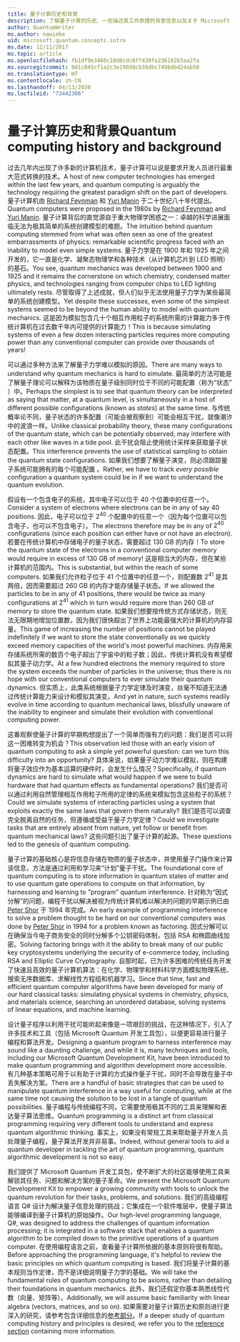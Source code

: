 ```yaml
---
title: 量子计算历史和背景
description: 了解量子计算的历史、一些描述其工作原理的背景信息以及关于 Microsoft Quantum 开发工具包的信息。
author: QuantumWriter
ms.author: nawiebe
uid: microsoft.quantum.concepts.intro
ms.date: 12/11/2017
ms.topic: article
ms.openlocfilehash: fb1df9e3460c18d0cdc0ff430fa236192b3aa2fa
ms.sourcegitcommit: 9d1c045cf1a2c3e19030cb38dbc7496dbd24ab58
ms.translationtype: HT
ms.contentlocale: zh-CN
ms.lasthandoff: 04/13/2020
ms.locfileid: "73442306"
---
```

# <a name="quantum-computing-history-and-background"></a><span data-ttu-id="b6f1c-103">量子计算历史和背景</span><span class="sxs-lookup"><span data-stu-id="b6f1c-103">Quantum computing history and background</span></span>

<span data-ttu-id="b6f1c-104">过去几年内出现了许多新的计算机技术，量子计算可以说是要求开发人员进行最重大范式转换的技术。</span><span class="sxs-lookup"><span data-stu-id="b6f1c-104">A host of new computer technologies has emerged within the last few years, and quantum computing is arguably the technology requiring the greatest paradigm shift on the part of developers.</span></span>  <span data-ttu-id="b6f1c-105">量子计算机由 [Richard Feynman](https://en.wikipedia.org/wiki/Richard_Feynman) 和 [Yuri Manin](https://en.wikipedia.org/wiki/Yuri_Manin) 于二十世纪八十年代提出。</span><span class="sxs-lookup"><span data-stu-id="b6f1c-105">Quantum computers were proposed in the 1980s by [Richard Feynman](https://en.wikipedia.org/wiki/Richard_Feynman) and [Yuri Manin](https://en.wikipedia.org/wiki/Yuri_Manin).</span></span>  <span data-ttu-id="b6f1c-106">量子计算背后的直觉源自于重大物理学困惑之一：卓越的科学进展面临无法为极其简单的系统创建模型的难题。</span><span class="sxs-lookup"><span data-stu-id="b6f1c-106">The intuition behind quantum computing stemmed from what was often seen as one of the greatest embarrassments of physics: remarkable scientific progress faced with an inability to model even simple systems.</span></span> <span data-ttu-id="b6f1c-107">量子力学是在 1900 年和 1925 年之间开发的，它一直是化学、凝聚态物理学和各种技术（从计算机芯片到 LED 照明）的基石。</span><span class="sxs-lookup"><span data-stu-id="b6f1c-107">You see, quantum mechanics was developed between 1900 and 1925 and it remains the cornerstone on which chemistry, condensed matter physics, and technologies ranging from computer chips to LED lighting ultimately rests.</span></span>  <span data-ttu-id="b6f1c-108">尽管取得了上述成就，但人们似乎无法使用量子力学为某些最简单的系统创建模型。</span><span class="sxs-lookup"><span data-stu-id="b6f1c-108">Yet despite these successes, even some of the simplest systems seemed to be beyond the human ability to model with quantum mechanics.</span></span>  <span data-ttu-id="b6f1c-109">这是因为模拟包含几十个相互作用粒子的系统所需的计算能力多于传统计算机在过去数千年内可提供的计算能力！</span><span class="sxs-lookup"><span data-stu-id="b6f1c-109">This is because simulating systems of even a few dozen interacting particles requires more computing power than any conventional computer can provide over thousands of years!</span></span>

<span data-ttu-id="b6f1c-110">可以通过多种方法来了解量子力学难以模拟的原因。</span><span class="sxs-lookup"><span data-stu-id="b6f1c-110">There are many ways to understand why quantum mechanics is hard to simulate.</span></span>  <span data-ttu-id="b6f1c-111">最简单的方法可能是了解量子理论可以解释为该物质在量子级别同时位于不同的可能配置（称为“状态”  ）中。</span><span class="sxs-lookup"><span data-stu-id="b6f1c-111">Perhaps the simplest is to see that quantum theory can be interpreted as saying that matter, at a quantum level, is simultaneously in a host of different possible configurations (known as *states*) at the same time.</span></span>  <span data-ttu-id="b6f1c-112">与传统概率论不同，量子状态的许多配置（可能会被观察到）可能会相互干扰，就像潮汐中的波浪一样。</span><span class="sxs-lookup"><span data-stu-id="b6f1c-112">Unlike classical probability theory, these many configurations of the quantum state, which can be potentially observed, may interfere with each other like waves in a tide pool.</span></span>  <span data-ttu-id="b6f1c-113">此干扰会阻止使用统计采样来获取量子状态配置。</span><span class="sxs-lookup"><span data-stu-id="b6f1c-113">This interference prevents the use of statistical sampling to obtain the quantum state configurations.</span></span>  <span data-ttu-id="b6f1c-114">如果我们想要了解量子演变，则必须跟踪量子系统可能拥有的每个可能配置  。</span><span class="sxs-lookup"><span data-stu-id="b6f1c-114">Rather, we have to track *every possible* configuration a quantum system could be in if we want to understand the quantum evolution.</span></span>  

<span data-ttu-id="b6f1c-115">假设有一个包含电子的系统，其中电子可以位于 $40$ 个位置中的任意一个。</span><span class="sxs-lookup"><span data-stu-id="b6f1c-115">Consider a system of electrons where electrons can be in any of say $40$ positions.</span></span>  <span data-ttu-id="b6f1c-116">因此，电子可以位于 $2^{40}$ 个配置中的任意一个（因为每个位置可以包含电子，也可以不包含电子）。</span><span class="sxs-lookup"><span data-stu-id="b6f1c-116">The electrons therefore may be in any of $2^{40}$ configurations (since each position can either have or not have an electron).</span></span> <span data-ttu-id="b6f1c-117">若要在传统计算机中存储电子的量子状态，需要超过 $130$ GB 的内存！</span><span class="sxs-lookup"><span data-stu-id="b6f1c-117">To store the quantum state of the electrons in a conventional computer memory would require in excess of $130$ GB of memory!</span></span>  <span data-ttu-id="b6f1c-118">这是相当大的内存，但在某些计算机的范围内。</span><span class="sxs-lookup"><span data-stu-id="b6f1c-118">This is substantial, but within the reach of some computers.</span></span>  <span data-ttu-id="b6f1c-119">如果我们允许粒子位于 $41$ 个位置中的任意一个，则配置数 $2^{41}$ 是其两倍，因而需要超过 $260$ GB 的内存才能存储量子状态。</span><span class="sxs-lookup"><span data-stu-id="b6f1c-119">If we allowed the particles to be in any of $41$ positions, there would be twice as many configurations at $2^{41}$ which in turn would require more than $260$ GB of memory to store the quantum state.</span></span> <span data-ttu-id="b6f1c-120">如果我们想要按传统方式存储状态，则无法无限期地增加位置数，因为我们很快超出了世界上功能最强大的计算机的内存容量。</span><span class="sxs-lookup"><span data-stu-id="b6f1c-120">This game of increasing the number of positions cannot be played indefinitely if we want to store the state conventionally as we quickly exceed memory capacities of the world's most powerful machines.</span></span>  <span data-ttu-id="b6f1c-121">内存用来存储系统所需的数百个电子超出了宇宙中的粒子数；因此，传统计算机没有希望模拟其量子动力学。</span><span class="sxs-lookup"><span data-stu-id="b6f1c-121">At a few hundred electrons the memory required to store the system exceeds the number of particles in the universe; thus there is no hope with our conventional computers to ever simulate their quantum dynamics.</span></span> <span data-ttu-id="b6f1c-122">但实质上，此类系统根据量子力学定律及时演变，丝毫不知道无法通过传统计算能力来设计和模拟其演变。</span><span class="sxs-lookup"><span data-stu-id="b6f1c-122">And yet in nature, such systems readily evolve in time according to quantum mechanical laws, blissfully unaware of the inability to engineer and simulate their evolution with conventional computing power.</span></span>

<span data-ttu-id="b6f1c-123">这番观察使量子计算的早期构想提出了一个简单而强有力的问题：我们是否可以将这一困难转变为机会？</span><span class="sxs-lookup"><span data-stu-id="b6f1c-123">This observation led those with an early vision of quantum computing to ask a simple yet powerful question: can we turn this difficulty into an opportunity?</span></span>  <span data-ttu-id="b6f1c-124">具体来说，如果量子动力学难以模拟，则在构建将量子效应作为基本运算的硬件时，会发生什么情况？</span><span class="sxs-lookup"><span data-stu-id="b6f1c-124">Specifically, if quantum dynamics are hard to simulate what would happen if we were to build hardware that had quantum effects as fundamental operations?</span></span>  <span data-ttu-id="b6f1c-125">我们是否可以通过利用自然管理相互作用粒子所用的定律的系统来模拟包含这些粒子的系统？</span><span class="sxs-lookup"><span data-stu-id="b6f1c-125">Could we simulate systems of interacting particles using a system that exploits exactly the same laws that govern them naturally?</span></span> <span data-ttu-id="b6f1c-126">我们是否可以调查完全脱离自然的任务，但遵循或受益于量子力学定律？</span><span class="sxs-lookup"><span data-stu-id="b6f1c-126">Could we investigate tasks that are entirely absent from nature, yet follow or benefit from quantum mechanical laws?</span></span>  <span data-ttu-id="b6f1c-127">这些问题引出了量子计算的起源。</span><span class="sxs-lookup"><span data-stu-id="b6f1c-127">These questions led to the genesis of quantum computing.</span></span>

<span data-ttu-id="b6f1c-128">量子计算的基础核心是将信息存储在物质的量子状态中，并使用量子门操作来计算该信息，方法是通过利用和学习来“计划”量子干扰。</span><span class="sxs-lookup"><span data-stu-id="b6f1c-128">The foundational core of quantum computing is to store information in quantum states of matter and to use quantum gate operations to compute on that information, by harnessing and learning to "program" quantum interference.</span></span>  <span data-ttu-id="b6f1c-129">针对称为“因式分解”的问题，编程干扰以解决被视为传统计算机难以解决的问题的早期示例已由 [Peter Shor](https://en.wikipedia.org/wiki/Peter_Shor) 于 1994 年完成。</span><span class="sxs-lookup"><span data-stu-id="b6f1c-129">An early example of programming interference to solve a problem thought to be hard on our conventional computers was done by [Peter Shor](https://en.wikipedia.org/wiki/Peter_Shor) in 1994 for a problem known as factoring.</span></span>  <span data-ttu-id="b6f1c-130">因式分解可以在确保当今电子商务安全的同时分解多个公钥密码体制，包括 RSA 和椭圆曲线加密。</span><span class="sxs-lookup"><span data-stu-id="b6f1c-130">Solving factoring brings with it the ability to break many of our public key cryptosystems underlying the security of e-commerce today, including RSA and Elliptic Curve Cryptography.</span></span>  <span data-ttu-id="b6f1c-131">自那时起，已为许多困难的传统任务开发了快速且高效的量子计算机算法：在化学、物理学和材料科学方面模拟物理系统、搜索无序数据库、求解线性方程组和机器学习。</span><span class="sxs-lookup"><span data-stu-id="b6f1c-131">Since that time, fast and efficient quantum computer algorithms have been developed for many of our hard classical tasks: simulating physical systems in chemistry, physics, and materials science, searching an unordered database, solving systems of linear equations, and machine learning.</span></span>

<span data-ttu-id="b6f1c-132">设计量子程序以利用干扰可能听起来像是一项艰巨的挑战，在这种情况下，引入了许多技术和工具（包括 Microsoft Quantum 开发工具包），以便更容易进行量子编程和算法开发。</span><span class="sxs-lookup"><span data-stu-id="b6f1c-132">Designing a quantum program to harness interference may sound like a daunting challenge, and while it is, many techniques and tools, including our Microsoft Quantum Development Kit, have been introduced to make quantum programming and algorithm development more accessible.</span></span> <span data-ttu-id="b6f1c-133">有几种基本策略可用于以有助于计算的方式操作量子干扰，同时不会导致在量子中丢失解决方案。</span><span class="sxs-lookup"><span data-stu-id="b6f1c-133">There are a handful of basic strategies that can be used to manipulate quantum interference in a way useful for computing, while at the same time not causing the solution to be lost in a tangle of quantum possibilities.</span></span> <span data-ttu-id="b6f1c-134">量子编程与传统编程不同，它需要使用极其不同的工具来理解和表达量子算法思维。</span><span class="sxs-lookup"><span data-stu-id="b6f1c-134">Quantum programming is a distinct art from classical programming requiring very different tools to understand and express quantum algorithmic thinking.</span></span> <span data-ttu-id="b6f1c-135">事实上，如果没有常规工具来帮助量子开发人员处理量子编程，量子算法开发并非易事。</span><span class="sxs-lookup"><span data-stu-id="b6f1c-135">Indeed, without general tools to aid a quantum developer in tackling the art of quantum programming, quantum algorithmic development is not so easy.</span></span>

<span data-ttu-id="b6f1c-136">我们提供了 Microsoft Quantum 开发工具包，使不断扩大的社区能够使用工具来解锁其任务、问题和解决方案的量子革命。</span><span class="sxs-lookup"><span data-stu-id="b6f1c-136">We present the Microsoft Quantum Development Kit to empower a growing community with tools to unlock the quantum revolution for their tasks, problems, and solutions.</span></span> <span data-ttu-id="b6f1c-137">我们的高级编程语言 Q# 设计为解决量子信息处理的挑战；它集成在一个软件堆层中，使量子算法能够编译到量子计算机的原始操作。</span><span class="sxs-lookup"><span data-stu-id="b6f1c-137">Our high-level programming language, Q#, was designed to address the challenges of quantum information processing; it is integrated in a software stack that enables a quantum algorithm to be compiled down to the primitive operations of a quantum computer.</span></span>  <span data-ttu-id="b6f1c-138">在使用编程语言之前，查看量子计算所依据的基本原则将很有帮助。</span><span class="sxs-lookup"><span data-stu-id="b6f1c-138">Before approaching the programming language, it's helpful to review the basic principles on which quantum computing is based.</span></span> <span data-ttu-id="b6f1c-139">我们将量子计算的基本规则当作定律，而不是详细说明量子力学的基础。</span><span class="sxs-lookup"><span data-stu-id="b6f1c-139">We will take the fundamental rules of quantum computing to be axioms, rather than detailing their foundations in quantum mechanics.</span></span> <span data-ttu-id="b6f1c-140">此外，我们还假定你基本熟悉线性代数（向量、矩阵等）。</span><span class="sxs-lookup"><span data-stu-id="b6f1c-140">Additionally, we will assume basic familiarity with linear algebra (vectors, matrices, and so on).</span></span> <span data-ttu-id="b6f1c-141">如果需要对量子计算历史和原则进行更深入的研究，请参考包含详细信息的[参考部分](xref:microsoft.quantum.more-information)。</span><span class="sxs-lookup"><span data-stu-id="b6f1c-141">If a deeper study of quantum computing history and principles is desired, we refer you to the  [reference section](xref:microsoft.quantum.more-information) containing more information.</span></span>
